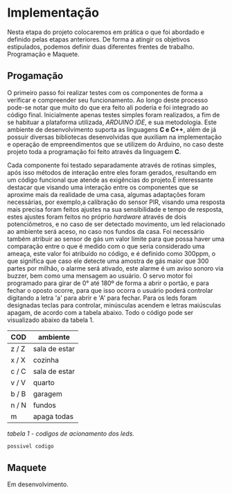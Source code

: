 # Implementação

Nesta etapa do projeto colocaremos em prática o que foi abordado e definido pelas etapas anteriores. De forma a atingir os objetivos estipulados,
podemos definir duas diferentes frentes de trabalho. Programação e Maquete.

## Progamação

O primeiro passo foi realizar testes com os componentes de forma a verificar e compreender seu funcionamento. Ao longo deste processo pode-se notar
que muito do que era feito ali poderia e foi integrado ao código final. Inicialmente apenas testes simples foram realizados, a fim de se habituar a plataforma 
utilizada, *ARDUINO IDE*, e sua metodologia. Este ambiente de desenvolvimento suporta as linguagens **C e C++**, além de já possuir diversas bibliotecas desenvolvidas
que auxiliam na implementação e operação de empreendimentos que se utilizem do Arduino, no caso deste projeto toda a programação foi feito através da linguagem **C**.

Cada componente foi testado separadamente através de rotinas simples, após isso métodos de interação entre eles foram gerados, resultando em um código funcional que atende
as exigências do projeto.É interessante destacar que visando uma interação entre os componentes que se aproxime mais da realidade de uma casa, algumas adaptações foram necessárias, por exemplo,a calibração do sensor PIR, visando uma resposta mais precisa foram feitos ajustes na sua sensibilidade e tempo de resposta, estes ajustes foram feitos no próprio *hardware* através de dois potenciômetros, e no caso de ser detectado movimento, um led relacionado ao ambiente será aceso, no caso nos fundos da casa. Foi necessário também atribuir ao sensor de gás um valor limite para que possa haver uma comparação entre o que é medido com o que seria considerado uma ameaça, este valor foi atribuído no código, e é definido como 300ppm, o que significa que caso ele detecte uma amostra de gás maior que 300 partes por milhão, o alarme será ativado, este alarme é um aviso sonoro via buzzer, bem como uma mensagem ao usuário. O servo motor foi programado para girar de 0° até 180º de forma a abrir o portão, e para fechar o oposto ocorre, para que isso ocorra o usuário poderá controlar digitando a letra 'a' para abrir e 'A' para fechar. Para os leds foram designadas teclas para controlar, minúsculas acendem e letras maiúsculas apagam, de acordo com a tabela abaixo. Todo o código pode ser visualizado abaixo da tabela 1.



 COD  | ambiente              
----- | ---------
 z / Z | sala de estar         
 x / X | cozinha               
 c / C | sala de estar         
 v / V | quarto                
 b / B | garagem               
 n / N | fundos                
 m     | apaga todas           
*tabela 1 - codigos de acionamento dos leds.*

````C
possivel codigo
````
## Maquete

Em desenvolvimento.
